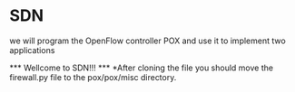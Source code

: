 # SDN
we will program the OpenFlow controller POX and use it to implement two applications


*** Wellcome to SDN!!! ***
*After cloning the file you should move the firewall.py file to the pox/pox/misc directory.
